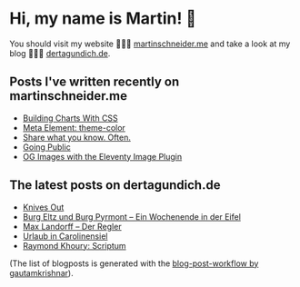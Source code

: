 # Hi, my name is Martin! 👋 
You should visit my website 👨🏼‍💻  [martinschneider.me](https://martinschneider.me) and take a look at my blog 🤷🏼‍♂️ [dertagundich.de](https://www.dertagundich.de).

## Posts I've written recently on martinschneider.me
<!-- MSME-POST-LIST:START -->
- [Building Charts With CSS](https://martinschneider.me/articles/building-charts-with-css/)
- [Meta Element: theme-color](https://martinschneider.me/articles/meta-tag-theme-color/)
- [Share what you know. Often.](https://martinschneider.me/articles/share-what-you-know-often/)
- [Going Public](https://martinschneider.me/articles/going-public/)
- [OG Images with the Eleventy Image Plugin](https://martinschneider.me/articles/og-images-with-the-eleventy-image-plugin/)
<!-- MSME-POST-LIST:END -->

## The latest posts on dertagundich.de
<!-- DTUI-POST-LIST:START -->
- [Knives Out](https://www.dertagundich.de/2021/10/29/knives-out/)
- [Burg Eltz und Burg Pyrmont – Ein Wochenende in der Eifel](https://www.dertagundich.de/2021/10/28/burg-eltz-und-burg-pyrmont-ein-wochenende-in-der-eifel/)
- [Max Landorff – Der Regler](https://www.dertagundich.de/2021/10/22/max-landorff-der-regler/)
- [Urlaub in Carolinensiel](https://www.dertagundich.de/2021/10/16/urlaub-in-carolinensiel/)
- [Raymond Khoury: Scriptum](https://www.dertagundich.de/2021/10/16/raymond-khoury-scriptum/)
<!-- DTUI-POST-LIST:END -->

(The list of blogposts is generated with the [blog-post-workflow by gautamkrishnar](https://github.com/gautamkrishnar/blog-post-workflow)).
